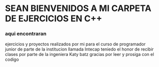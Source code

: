 # SEAN BIENVENIDOS A MI CARPETA DE EJERCICIOS EN C++

### aqui encontraran

ejercicios y proyectos realizados por mi para el curso de programador junior de parte de la institucion llamada Intecap teniedo el honor de recibir clases por parte de la ingeniera Katy batz gracias por leer y prosiga con el codigo
